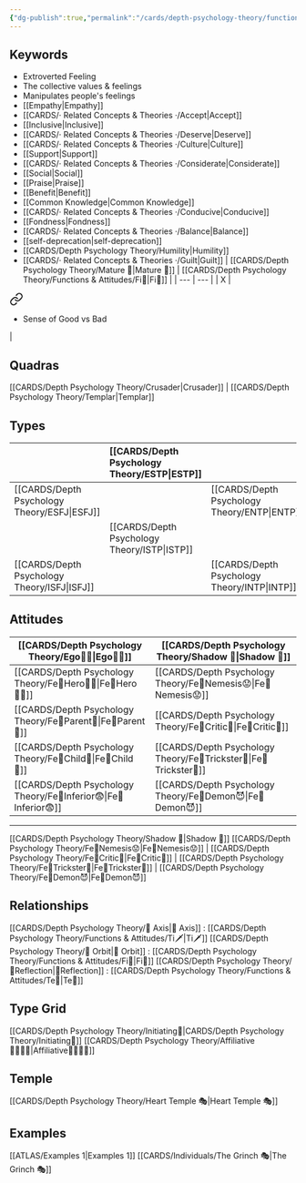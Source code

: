 ```yaml
---
{"dg-publish":true,"permalink":"/cards/depth-psychology-theory/functions-and-attitudes/fe/","noteIcon":"","created":"2022-12-27T21:20:33.776+01:00","updated":"2023-04-21T15:25:33.701+02:00"}
---
```



## Keywords
- Extroverted Feeling
- The collective values & feelings
- Manipulates people's feelings
- [[Empathy\|Empathy]]
- [[CARDS/· Related Concepts & Theories ·/Accept\|Accept]]
- [[Inclusive\|Inclusive]]
- [[CARDS/· Related Concepts & Theories ·/Deserve\|Deserve]]
- [[CARDS/· Related Concepts & Theories ·/Culture\|Culture]]
- [[Support\|Support]]
- [[CARDS/· Related Concepts & Theories ·/Considerate\|Considerate]] 
- [[Social\|Social]]
- [[Praise\|Praise]]
- [[Benefit\|Benefit]]
- [[Common Knowledge\|Common Knowledge]]
- [[CARDS/· Related Concepts & Theories ·/Conducive\|Conducive]]
- [[Fondness\|Fondness]] 
- [[CARDS/· Related Concepts & Theories ·/Balance\|Balance]] 
- [[self-deprecation\|self-deprecation]] 
- [[CARDS/Depth Psychology Theory/Humility\|Humility]]
- [[CARDS/· Related Concepts & Theories ·/Guilt\|Guilt]]
| [[CARDS/Depth Psychology Theory/Mature 🐢\|Mature 🐢]]   | [[CARDS/Depth Psychology Theory/Functions & Attitudes/Fi🔱\|Fi🔱]]  |
| --- | --- |
| X   | 
<div class="transclusion internal-embed is-loaded"><a class="markdown-embed-link" href="/cards/depth-psychology-theory/functions-and-attitudes/fi/#c079f4" aria-label="Open link"><svg xmlns="http://www.w3.org/2000/svg" width="24" height="24" viewBox="0 0 24 24" fill="none" stroke="currentColor" stroke-width="2" stroke-linecap="round" stroke-linejoin="round" class="svg-icon lucide-link"><path d="M10 13a5 5 0 0 0 7.54.54l3-3a5 5 0 0 0-7.07-7.07l-1.72 1.71"></path><path d="M14 11a5 5 0 0 0-7.54-.54l-3 3a5 5 0 0 0 7.07 7.07l1.71-1.71"></path></svg></a><div class="markdown-embed">



- Sense of Good vs Bad 

</div></div>
    | 


## Quadras
[[CARDS/Depth Psychology Theory/Crusader\|Crusader]] | [[CARDS/Depth Psychology Theory/Templar\|Templar]] 

## Types 

|  |  [[CARDS/Depth Psychology Theory/ESTP\|ESTP]]  |     | [[CARDS/Depth Psychology Theory/ENFJ\|ENFJ]]&nbsp; |
|:---------------|:-----------|:---------------|:---------------|
| [[CARDS/Depth Psychology Theory/ESFJ\|ESFJ]]       | | [[CARDS/Depth Psychology Theory/ENTP\|ENTP]]&nbsp; |      |
| |  [[CARDS/Depth Psychology Theory/ISTP\|ISTP]]  |     | [[CARDS/Depth Psychology Theory/INFJ\|INFJ]]       |
| [[CARDS/Depth Psychology Theory/ISFJ\|ISFJ]]&nbsp; |   |  [[CARDS/Depth Psychology Theory/INTP\|INTP]]      |    |  

## Attitudes
| [[CARDS/Depth Psychology Theory/Ego🙋‍♂️\|Ego🙋‍♂️]]     | [[CARDS/Depth Psychology Theory/Shadow 👤\|Shadow 👤]] | 
|----------------- |---| 
| [[CARDS/Depth Psychology Theory/Fe💉Hero🦸‍♂️\|Fe💉Hero🦸‍♂️]] | [[CARDS/Depth Psychology Theory/Fe💉Nemesis😟\|Fe💉Nemesis😟]] | 
| [[CARDS/Depth Psychology Theory/Fe💉Parent🤨\|Fe💉Parent🤨]]  | [[CARDS/Depth Psychology Theory/Fe💉Critic🤔\|Fe💉Critic🤔]] |
| [[CARDS/Depth Psychology Theory/Fe💉Child👼\|Fe💉Child👼]]   | [[CARDS/Depth Psychology Theory/Fe💉Trickster🤡\|Fe💉Trickster🤡]] |
| [[CARDS/Depth Psychology Theory/Fe💉Inferior😨\|Fe💉Inferior😨]] | [[CARDS/Depth Psychology Theory/Fe💉Demon😈\|Fe💉Demon😈]] |


---
[[CARDS/Depth Psychology Theory/Shadow 👤\|Shadow 👤]] 
[[CARDS/Depth Psychology Theory/Fe💉Nemesis😟\|Fe💉Nemesis😟]] | [[CARDS/Depth Psychology Theory/Fe💉Critic🤔\|Fe💉Critic🤔]] | [[CARDS/Depth Psychology Theory/Fe💉Trickster🤡\|Fe💉Trickster🤡]] | [[CARDS/Depth Psychology Theory/Fe💉Demon😈\|Fe💉Demon😈]]

## Relationships 
[[CARDS/Depth Psychology Theory/🧲 Axis\|🧲 Axis]] : [[CARDS/Depth Psychology Theory/Functions & Attitudes/Ti🗡️\|Ti🗡️]]
[[CARDS/Depth Psychology Theory/🔄 Orbit\|🔄 Orbit]] : [[CARDS/Depth Psychology Theory/Functions & Attitudes/Fi🔱\|Fi🔱]]
[[CARDS/Depth Psychology Theory/🔀Reflection\|🔀Reflection]]  : [[CARDS/Depth Psychology Theory/Functions & Attitudes/Te🏹\|Te🏹]]

## Type Grid 
[[CARDS/Depth Psychology Theory/Initiating👋\|CARDS/Depth Psychology Theory/Initiating👋]] 
[[CARDS/Depth Psychology Theory/Affiliative👨‍👩‍👧‍👦\|Affiliative👨‍👩‍👧‍👦]] 

## Temple 
[[CARDS/Depth Psychology Theory/Heart Temple 🎭\|Heart Temple 🎭]]

## Examples 
[[ATLAS/Examples 1\|Examples 1]] 
[[CARDS/Individuals/The Grinch 🎭\|The Grinch 🎭]]

